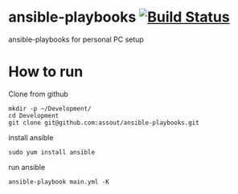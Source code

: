 ansible-playbooks [![Build Status](https://travis-ci.org/assout/ansible-playbooks.svg?branch=master)](https://travis-ci.org/assout/ansible-playbooks)
========
ansible-playbooks for personal PC setup

# How to run
Clone from github

	mkdir -p ~/Development/
	cd Development
	git clone git@github.com:assout/ansible-playbooks.git

install ansible

	sudo yum install ansible

run ansible

	ansible-playbook main.yml -K

